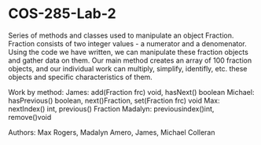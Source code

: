 # COS-285-Lab-2
Series of methods and classes used to manipulate an object Fraction. Fraction consists of two integer values - a numerator and a denomenator. Using the code we have written, we can manipulate these fraction objects and gather data on them. Our main method creates an array of 100 fraction objects, and our individual work can multiply, simplify, identifly, etc. these objects and specific characteristics of them.

Work by method:
James: add(Fraction frc) void, hasNext() boolean
Michael: hasPrevious() boolean, next()Fraction, set(Fraction frc) void
Max: nextIndex() int, previous() Fraction
Madalyn: previousindex()int, remove()void

Authors: Max Rogers, Madalyn Amero, James, Michael Colleran
